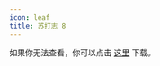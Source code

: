```yaml
---
icon: leaf
title: 苏打志 8
---
```


<PDF url="/pdf/sodazine8.pdf" />

如果你无法查看，你可以点击 [这里](/pdf/sodazine8.pdf) 下载。
